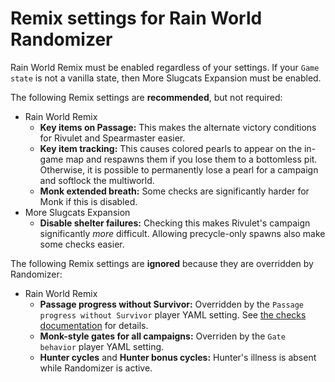 # Remix settings for Rain World Randomizer

Rain World Remix must be enabled regardless of your settings.
If your `Game state` is not a vanilla state, then More Slugcats Expansion must be enabled.

The following Remix settings are **recommended**, but not required:
- Rain World Remix
  - **Key items on Passage:**  This makes the alternate victory conditions for Rivulet and Spearmaster easier.
  - **Key item tracking:**  This causes colored pearls to appear on the in-game map
  and respawns them if you lose them to a bottomless pit.
  Otherwise, it is possible to permanently lose a pearl for a campaign and softlock the multiworld.
  - **Monk extended breath:**  Some checks are significantly harder for Monk if this is disabled.
- More Slugcats Expansion
  - **Disable shelter failures:**  Checking this makes Rivulet's campaign significantly *more* difficult.
  Allowing precycle-only spawns also make some checks easier.

The following Remix settings are **ignored** because they are overridden by Randomizer:
- Rain World Remix
  - **Passage progress without Survivor:**  Overridden by the `Passage progress without Survivor` player YAML setting.
  See [the checks documentation](/tutorial/Rain%20World/remix/en#Passages) for details.
  - **Monk-style gates for all campaigns:**  Overriden by the `Gate behavior` player YAML setting.
  - **Hunter cycles** and **Hunter bonus cycles:**  Hunter's illness is absent while Randomizer is active.
